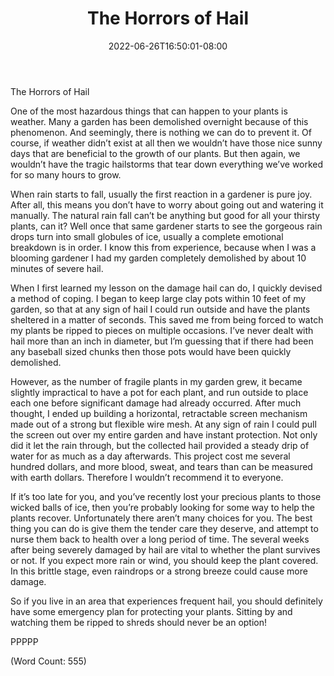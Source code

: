 ﻿---
title: "The Horrors of Hail"
date: 2022-06-26T16:50:01-08:00
description: "Gardening Tips for Web Success"
featured_image: "/images/Gardening.jpg"
tags: ["Gardening"]
---

The Horrors of Hail

One of the most hazardous things that can happen to your plants is
weather. Many a garden has been demolished overnight because of this
phenomenon. And seemingly, there is nothing we can do to prevent it. Of
course, if weather didn’t exist at all then we wouldn’t have those nice
sunny days that are beneficial to the growth of our plants. But then
again, we wouldn’t have the tragic hailstorms that tear down everything
we’ve worked for so many hours to grow.

When rain starts to fall, usually the first reaction in a gardener is pure
joy. After all, this means you don’t have to worry about going out and
watering it manually. The natural rain fall can’t be anything but good for
all your thirsty plants, can it? Well once that same gardener starts to
see the gorgeous rain drops turn into small globules of ice, usually a
complete emotional breakdown is in order. I know this from experience,
because when I was a blooming gardener I had my garden completely
demolished by about 10 minutes of severe hail.

When I first learned my lesson on the damage hail can do, I quickly
devised a method of coping. I began to keep large clay pots within 10 feet
of my garden, so that at any sign of hail I could run outside and have the
plants sheltered in a matter of seconds. This saved me from being forced
to watch my plants be ripped to pieces on multiple occasions. I’ve never
dealt with hail more than an inch in diameter, but I’m guessing that if
there had been any baseball sized chunks then those pots would have been
quickly demolished.

However, as the number of fragile plants in my garden grew, it became
slightly impractical to have a pot for each plant, and run outside to
place each one before significant damage had already occurred. After much
thought, I ended up building a horizontal, retractable screen mechanism
made out of a strong but flexible wire mesh. At any sign of rain I could
pull the screen out over my entire garden and have instant protection. Not
only did it let the rain through, but the collected hail provided a steady
drip of water for as much as a day afterwards. This project cost me
several hundred dollars, and more blood, sweat, and tears than can be
measured with earth dollars. Therefore I wouldn’t recommend it to everyone.

If it’s too late for you, and you’ve recently lost your precious plants to
those wicked balls of ice, then you’re probably looking for some way to
help the plants recover. Unfortunately there aren’t many choices for you.
The best thing you can do is give them the tender care they deserve, and
attempt to nurse them back to health over a long period of time. The
several weeks after being severely damaged by hail are vital to whether
the plant survives or not. If you expect more rain or wind, you should
keep the plant covered. In this brittle stage, even raindrops or a strong
breeze could cause more damage.

So if you live in an area that experiences frequent hail, you should
definitely have some emergency plan for protecting your plants. Sitting by
and watching them be ripped to shreds should never be an option!

PPPPP

(Word Count: 555)
